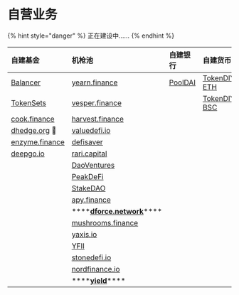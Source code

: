 # 自营业务

{% hint style="danger" %}
正在建设中……
{% endhint %}

| 自建基金 | 机枪池 | 自建银行 | 自建货币 |
| :--- | :--- | :--- | :--- |
| [Balancer](https://balancer.fi/) | [yearn.finance](https://yearn.finance/) | [PoolDAI](https://zeframlou.github.io/pooldai/) | [TokenDIY-ETH](http://tokendiy.defiplot.com/#/) |
| [TokenSets](https://www.tokensets.com/) | [vesper.finance](https://vesper.finance/) |  | [TokenDIY-BSC](http://bsc.tokendiy.defiplot.com/#/) |
| [cook.finance](https://www.cook.finance/) | [harvest.finance](https://harvest.finance/) |  |  |
| [dhedge.org](https://www.dhedge.org/) 🚩 | [valuedefi.io](https://valuedefi.io/) |  |  |
| [enzyme.finance](https://enzyme.finance/) | [defisaver](https://app.defisaver.com/) |  |  |
| [deepgo.io](https://deepgo.io/) | [rari.capital](https://rari.capital/) |  |  |
|  | [DaoVentures](https://beta.daoventures.co/invest) |  |  |
|  | [PeakDeFi](https://peakdefi.com/) |  |  |
|  | [StakeDAO](https://stakedao.org/) |  |  |
|  | [apy.finance](https://apy.finance/) |  |  |
|  | \*\*\*\*[**dforce.network**](https://markets.dforce.network/)\*\*\*\* |  |  |
|  | [mushrooms.finance](https://mushrooms.finance/) |  |  |
|  | [yaxis.io](https://www.yaxis.io/) |  |  |
|  | [YFII](https://dfi.money/#/) |  |  |
|  | [stonedefi.io](https://www.stonedefi.io/) |  |  |
|  | [nordfinance.io](https://app.nordfinance.io/) |  |  |
|  | \*\*\*\*[**yield**](https://www.yield.app/)\*\*\*\* |  |  |




